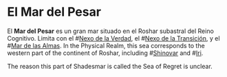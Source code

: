 # El Mar del Pesar 

El **Mar del Pesar** es un gran mar situado en el Roshar subastral del Reino Cognitivo. Limita con el #[Nexo de la Verdad](locations/nexus-of-truth), el #[Nexo de la Transición](locations/nexus-of-transition), y el #[Mar de las Almas](locations/sea-of-souls). In the Physical Realm, this sea corresponds to the western part of the continent of Roshar, including #[Shinovar](locations/shinovar) and #[Iri](locations/iri).

The reason this part of Shadesmar is called the Sea of Regret is unclear.
